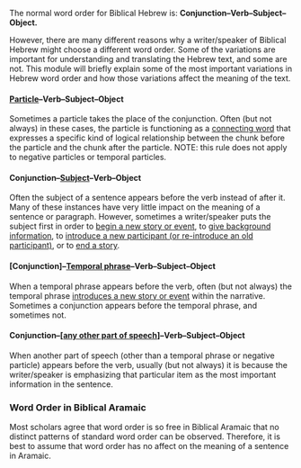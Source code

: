 The normal word order for Biblical Hebrew is: **Conjunction–Verb–Subject–Object.**

However, there are many different reasons why a writer/speaker of Biblical Hebrew might choose a different word order.  Some of the variations are important for understanding and translating the Hebrew text, and some are not.  This module will briefly explain some of the most important variations in Hebrew word order and how those variations affect the meaning of the text.

#### <u>Particle</u>–Verb–Subject–Object

Sometimes a particle takes the place of the conjunction. Often (but not always) in these cases, the particle is functioning as a [connecting word](../grammar-connect-words-phrases/01.md) that expresses a specific kind of logical relationship between the chunk before the particle and the chunk after the particle. NOTE: this rule does not apply to negative particles or temporal particles.

#### Conjunction–<u>Subject</u>–Verb–Object

Often the subject of a sentence appears before the verb instead of after it.  Many of these instances have very little impact on the meaning of a sentence or paragraph. However, sometimes a writer/speaker puts the subject first in order to [begin a new story or event](../writing-newevent), to [give background information](../writing-background), to [introduce a new participant (or re-introduce an old participant)](../writing-participants), or to [end a story](../writing-endofstory).

#### [Conjunction]–<u>Temporal phrase</u>–Verb–Subject–Object

When a temporal phrase appears before the verb, often (but not always) the temporal phrase [introduces a new story or event](../writing-newevent) within the narrative. Sometimes a conjunction appears before the temporal phrase, and sometimes not. 

#### Conjunction–[<u>any other part of speech</u>]–Verb–Subject–Object

When another part of speech (other than a temporal phrase or negative particle) appears before the verb, usually (but not always) it is because the writer/speaker is emphasizing that particular item as the most important information in the sentence.


### Word Order in Biblical Aramaic

Most scholars agree that word order is so free in Biblical Aramaic that no distinct patterns of standard word order can be observed. Therefore, it is best to assume that word order has no affect on the meaning of a sentence in Aramaic.

